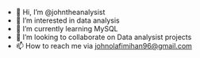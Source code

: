- 👋 Hi, I’m @johntheanalysist
- 👀 I’m interested in data analysis
- 🌱 I’m currently learning MySQL
- 💞️ I’m looking to collaborate on Data analysist projects
- 📫 How to reach me via johnolafimihan96@gmail.com

<!---
johntheanalysist/johntheanalysist is a ✨ special ✨ repository because its `README.md` (this file) appears on your GitHub profile.
You can click the Preview link to take a look at your changes.
--->
